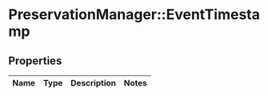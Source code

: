 # PreservationManager::EventTimestamp

## Properties
Name | Type | Description | Notes
------------ | ------------- | ------------- | -------------

